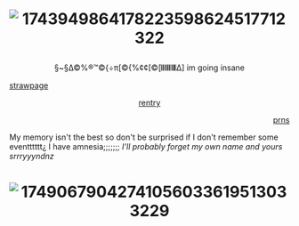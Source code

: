 # <p align="center"> ![1743949864178223598624517712322](https://media1.tenor.com/m/y4s2A4p5wWIAAAAC/ab-animatic-battle.gif)
 <p align="center"> §~§∆©%®™©{÷π[©{%¢¢[©[𝄃𝄃𝄂𝄂𝄀𝄁𝄃𝄂𝄂𝄃∆] im going insane

  [strawpage](https://animaniacsss.straw.page/) <p align="center"> [rentry](https://rentry.co/cartoonia) <p align="right"> [prns](https://en.pronouns.page/@gps_jpg)



My memory isn't the best so don't be surprised if I don't remember some eventttttt¿ I have amnesia;;;;;;; *I'll probably forget my own name and yours srrryyyndnz*

# <p align="center"> ![17490679042741056033619513033229](https://github.com/user-attachments/assets/12a179b4-e7ea-483a-b6f5-0a86dc166fd1)
